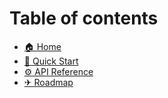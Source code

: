 # Table of contents

* [🏠 Home](README.md)
* [🚀 Quick Start](quick-start.md)
* [⚙ API Reference](api-reference.md)
* [✈ Roadmap](roadmap.md)
